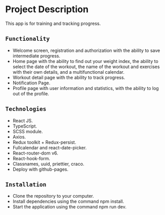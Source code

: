 # Project Description

This app is for training and tracking progress.

## `Functionality`

- Welcome screen, registration and authorization with the ability to save intermediate progress.
- Home page with the ability to find out your weight index, the ability to select the date of the workout, the name of the workout and exercises with their own details, and a multifunctional calendar.
- Workout detail page with the ability to track progress.
- Notification Page.
- Profile page with user information and statistics, with the ability to log out of the profile.

## `Technologies`

- React JS.
- TypeScript.
- SCSS module.
- Axios.
- Redux toolkit + Redux-persist.
- Fullcalendar and react-date-picker.
- React-router-dom v6.
- React-hook-form.
- Classnames, uuid, priettier, craco.
- Deploy with github-pages.

## `Installation`

- Clone the repository to your computer.
- Install dependencies using the command npm install.
- Start the application using the command npm run dev.

